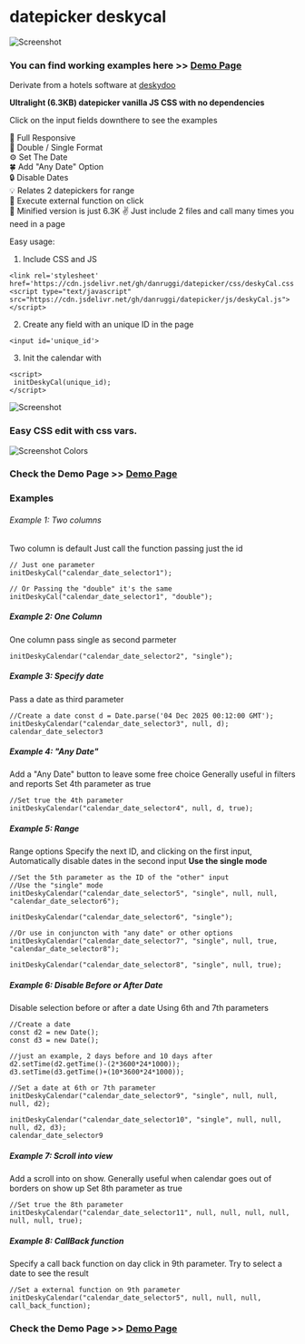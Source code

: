 # datepicker deskycal

  
   
![Screenshot](https://danruggi.github.io/datepicker/assets/deskycal_presentation_874.webp)
### You can find working examples here >> [Demo Page](https://danruggi.github.io/datepicker/)
Derivate from a hotels software at [deskydoo](https://www.deskydoo.com)
  
**Ultralight (6.3KB) datepicker vanilla JS CSS with no dependencies**  

Click on the input fields downthere to see the examples  

📳 Full Responsive   
🌱 Double / Single Format  
⚙️ Set The Date  
🍀 Add "Any Date" Option  
🔒 Disable Dates  
💡 Relates 2 datepickers for range  
📎 Execute external function on click  
🤏 Minified version is just 6.3K 
✌️ Just include 2 files and call many times you need in a page  
  
Easy usage:  

1. Include CSS and JS  

```
<link rel='stylesheet' href='https://cdn.jsdelivr.net/gh/danruggi/datepicker/css/deskyCal.css'>
<script type="text/javascript" src="https://cdn.jsdelivr.net/gh/danruggi/datepicker/js/deskyCal.js"></script>
```
  
2. Create any field with an unique ID in the page  
```
<input id='unique_id'>
```  
  
3. Init the calendar with
```
<script>
 initDeskyCal(unique_id);
</script>
```

![Screenshot](https://danruggi.github.io/datepicker/assets/screen1.png)

### Easy CSS edit with css vars. 
![Screenshot Colors](https://danruggi.github.io/datepicker/assets/screenColors.webp) 
### Check the Demo Page >> [Demo Page](https://danruggi.github.io/datepicker/)

### Examples  

###### Example 1: Two columns
Two column is default Just call the function passing just the id
```
// Just one parameter
initDeskyCal("calendar_date_selector1");

// Or Passing the "double" it's the same
initDeskyCal("calendar_date_selector1", "double");
```



##### Example 2: One Column
One column pass single as second parmeter
```
initDeskyCalendar("calendar_date_selector2", "single");
```
  
##### Example 3: Specify date
Pass a date as third parameter
```
//Create a date const d = Date.parse('04 Dec 2025 00:12:00 GMT'); initDeskyCalendar("calendar_date_selector3", null, d);
calendar_date_selector3
```
  
##### Example 4: "Any Date"
Add a "Any Date" button to leave some free choice
Generally useful in filters and reports
Set 4th parameter as true
```
//Set true the 4th parameter initDeskyCalendar("calendar_date_selector4", null, d, true);
```

##### Example 5: Range
Range options Specify the next ID, and clicking on the first input,
Automatically disable dates in the second input
**Use the single mode**

```
//Set the 5th parameter as the ID of the "other" input
//Use the "single" mode
initDeskyCalendar("calendar_date_selector5", "single", null, null, "calendar_date_selector6");

initDeskyCalendar("calendar_date_selector6", "single");

//Or use in conjuncton with "any date" or other options
initDeskyCalendar("calendar_date_selector7", "single", null, true, "calendar_date_selector8");

initDeskyCalendar("calendar_date_selector8", "single", null, true);
```

##### Example 6: Disable Before or After Date
Disable selection before or after a date
Using 6th and 7th parameters
```
//Create a date
const d2 = new Date();
const d3 = new Date();

//just an example, 2 days before and 10 days after
d2.setTime(d2.getTime()-(2*3600*24*1000));
d3.setTime(d3.getTime()+(10*3600*24*1000));

//Set a date at 6th or 7th parameter
initDeskyCalendar("calendar_date_selector9", "single", null, null, null, d2);

initDeskyCalendar("calendar_date_selector10", "single", null, null, null, d2, d3);
calendar_date_selector9
```
  
##### Example 7: Scroll into view
Add a scroll into on show.
Generally useful when calendar goes out of borders on show up
Set 8th parameter as true
```
//Set true the 8th parameter initDeskyCalendar("calendar_date_selector11", null, null, null, null, null, null, true);
```
  
##### Example 8: CallBack function
Specify a call back function on day click
in 9th parameter.
Try to select a date to see the result
```
//Set a external function on 9th parameter initDeskyCalendar("calendar_date_selector5", null, null, null, call_back_function);
```

### Check the Demo Page >> [Demo Page](https://danruggi.github.io/datepicker/)

